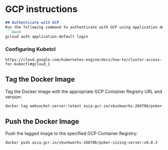# GCP instructions

```markdown
## Authenticate with GCP
Run the following command to authenticate with GCP using application default credentials:
```bash
gcloud auth application-default login
```

### Configuring Kubetcl
```
https://cloud.google.com/kubernetes-engine/docs/how-to/cluster-access-for-kubectl#gcloud_1
```

## Tag the Docker Image
Tag the Docker image with the appropriate GCP Container Registry URL and version:
```bash
docker tag websocket-server:latest asia.gcr.io/skunkworks-268706/poker-sizing-server:v0.0.3
```

## Push the Docker Image
Push the tagged image to the specified GCP Container Registry:
```bash
docker push asia.gcr.io/skunkworks-268706/poker-sizing-server:v0.0.3
```

